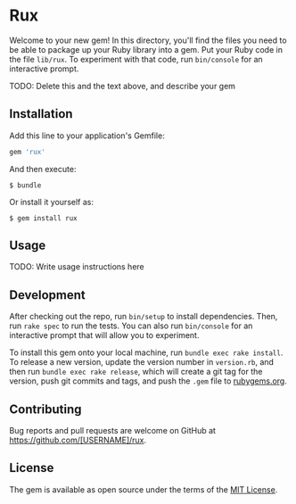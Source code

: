 # Rux

Welcome to your new gem! In this directory, you'll find the files you need to be able to package up your Ruby library into a gem. Put your Ruby code in the file `lib/rux`. To experiment with that code, run `bin/console` for an interactive prompt.

TODO: Delete this and the text above, and describe your gem

## Installation

Add this line to your application's Gemfile:

```ruby
gem 'rux'
```

And then execute:

    $ bundle

Or install it yourself as:

    $ gem install rux

## Usage

TODO: Write usage instructions here

## Development

After checking out the repo, run `bin/setup` to install dependencies. Then, run `rake spec` to run the tests. You can also run `bin/console` for an interactive prompt that will allow you to experiment.

To install this gem onto your local machine, run `bundle exec rake install`. To release a new version, update the version number in `version.rb`, and then run `bundle exec rake release`, which will create a git tag for the version, push git commits and tags, and push the `.gem` file to [rubygems.org](https://rubygems.org).

## Contributing

Bug reports and pull requests are welcome on GitHub at https://github.com/[USERNAME]/rux.

## License

The gem is available as open source under the terms of the [MIT License](https://opensource.org/licenses/MIT).
